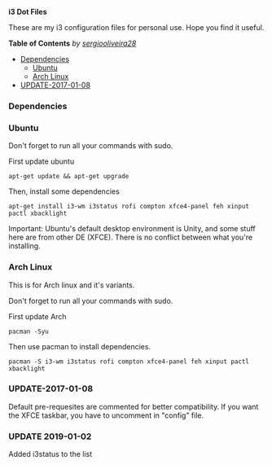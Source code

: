 **i3 Dot Files**

These are my i3 configuration files for personal use.
Hope you find it useful.


**Table of Contents**  *by [sergiooliveira28](https://github.com/sergiooliveira28)*

- [Dependencies](#dependencies)
    - [Ubuntu](#ubuntu)
    - [Arch Linux](#arch-linux)
- [UPDATE-2017-01-08](#update-2017-01-08)    

### Dependencies


### Ubuntu

Don't forget to run all your commands with sudo.

First update ubuntu

`apt-get update && apt-get upgrade`

Then, install some dependencies

`apt-get install i3-wm i3status rofi compton xfce4-panel feh xinput pactl xbacklight`

Important: Ubuntu's default desktop environment is Unity, and some stuff here are from other DE (XFCE). There is no conflict between what you're installing.


### Arch Linux

This is for Arch linux and it's variants.

Don't forget to run all your commands with sudo.

First update Arch

`pacman -Syu`

Then use pacman to install dependencies.

`pacman -S i3-wm i3status rofi compton xfce4-panel feh xinput pactl xbacklight`


### UPDATE-2017-01-08

Default pre-requesites are commented for better compatibility.
If you want the XFCE taskbar, you have to uncomment in "config" file.

### UPDATE 2019-01-02

Added i3status to the list
